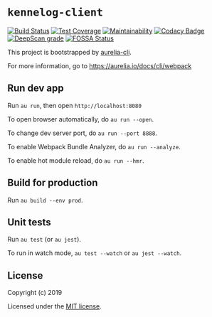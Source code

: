 # `kennelog-client`

[![Build Status](https://travis-ci.com/roris/kennelog.svg?branch=master)](https://travis-ci.com/roris/kennelog)
[![Test Coverage](https://api.codeclimate.com/v1/badges/967b1c552bab831b7731/test_coverage)](https://codeclimate.com/github/roris/kennelog/test_coverage)
[![Maintainability](https://api.codeclimate.com/v1/badges/967b1c552bab831b7731/maintainability)](https://codeclimate.com/github/roris/kennelog/maintainability)
[![Codacy Badge](https://api.codacy.com/project/badge/Grade/bfd396bd53bf4f4b8de2227e27d2b8ec)](https://www.codacy.com/app/roris/kennelog?utm_source=github.com&utm_medium=referral&utm_content=roris/kennelog&utm_campaign=Badge_Grade)
[![DeepScan grade](https://deepscan.io/api/teams/5027/projects/6823/branches/59342/badge/grade.svg)](https://deepscan.io/dashboard#view=project&tid=5027&pid=6823&bid=59342)
[![FOSSA Status](https://app.fossa.io/api/projects/git%2Bgithub.com%2Froris%2Fkennelog.svg?type=shield)](https://app.fossa.io/projects/git%2Bgithub.com%2Froris%2Fkennelog?ref=badge_shield)

This project is bootstrapped by [aurelia-cli](https://github.com/aurelia/cli).

For more information, go to https://aurelia.io/docs/cli/webpack

## Run dev app

Run `au run`, then open `http://localhost:8080`

To open browser automatically, do `au run --open`.

To change dev server port, do `au run --port 8888`.

To enable Webpack Bundle Analyzer, do `au run --analyze`.

To enable hot module reload, do `au run --hmr`.

## Build for production

Run `au build --env prod`.

## Unit tests

Run `au test` (or `au jest`).

To run in watch mode, `au test --watch` or `au jest --watch`.

## License

Copyright (c) 2019

Licensed under the [MIT license](LICENSE).
